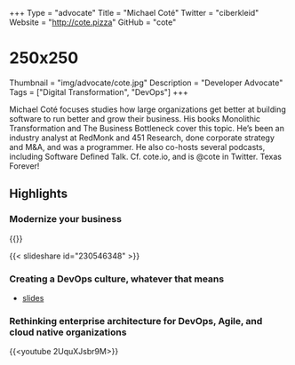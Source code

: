 +++
Type = "advocate"
Title = "Michael Coté"
Twitter = "ciberkleid"
Website = "http://cote.pizza"
GitHub = "cote"
# 250x250
Thumbnail = "img/advocate/cote.jpg"
Description = "Developer Advocate"
Tags = ["Digital Transformation", "DevOps"]
+++

Michael Coté focuses studies how large organizations get better at building software to run better and grow their business. His books Monolithic Transformation and The Business Bottleneck cover this topic. He’s been an industry analyst at RedMonk and 451 Research, done corporate strategy and M&A, and was a programmer. He also co-hosts several podcasts, including Software Defined Talk. Cf. cote.io, and is @cote in Twitter. Texas Forever!

<!--more-->

## Highlights

### Modernize your business

{{<youtube ZOstvragO2M>}}

{{< slideshare id="230546348" >}}

### Creating a DevOps culture, whatever that means

* [slides](https://noti.st/cote/KPk3sa/creating-a-devops-culture-whatever-that-means#s8r8VOc)

### Rethinking enterprise architecture for DevOps, Agile, and cloud native organizations
{{<youtube 2UquXJsbr9M>}}
